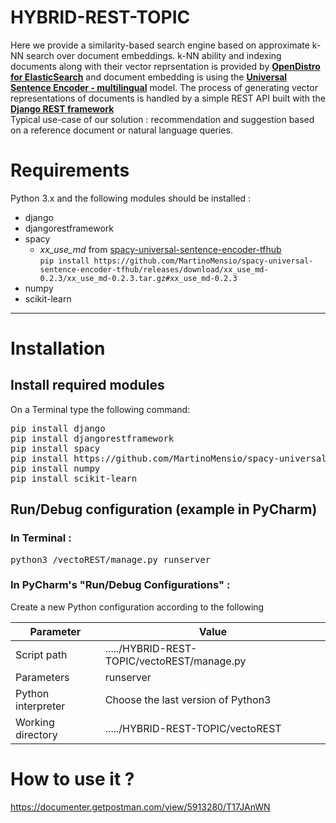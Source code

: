 # HYBRID-REST-TOPIC
Here we provide a similarity-based search engine based on approximate k-NN search over document embeddings. k-NN ability and indexing documents along with their vector reprsentation is provided by [**OpenDistro for ElasticSearch**](https://opendistro.github.io/for-elasticsearch/) and document embedding is using the [**Universal Sentence Encoder - multilingual**](https://tfhub.dev/google/universal-sentence-encoder-multilingual/3) model. 
The process of generating vector representations of documents is handled by a simple REST API built with the [**Django REST framework**](https://www.django-rest-framework.org/)  
Typical use-case of our solution : recommendation and suggestion based on a reference document or natural language queries.


# Requirements
Python 3.x and the following modules should be installed :
- django
- djangorestframework
- spacy
  - *xx_use_md* from [spacy-universal-sentence-encoder-tfhub](https://spacy.io/universe/project/spacy-universal-sentence-encoder)  
`pip install https://github.com/MartinoMensio/spacy-universal-sentence-encoder-tfhub/releases/download/xx_use_md-0.2.3/xx_use_md-0.2.3.tar.gz#xx_use_md-0.2.3`
- numpy
- scikit-learn

---

# Installation

## Install required modules
On a Terminal type the following command:

<pre>
pip install django
pip install djangorestframework
pip install spacy
pip install https://github.com/MartinoMensio/spacy-universal-sentence-encoder-tfhub/releases/download/xx_use_md-0.2.3/xx_use_md-0.2.3.tar.gz#xx_use_md-0.2.3
pip install numpy
pip install scikit-learn
</pre>

## Run/Debug configuration (example in PyCharm)

### In Terminal : 
<pre>
python3 /vectoREST/manage.py runserver
</pre>

### In PyCharm's "Run/Debug Configurations" :

Create a new Python configuration according to the following

| Parameter          |      Value                                     |
|--------------------|------------------------------------------------|
| Script path        | ...../HYBRID-REST-TOPIC/vectoREST/manage.py    |
| Parameters         | runserver                                      |
| Python interpreter | Choose the last version of Python3             |
| Working directory  | ...../HYBRID-REST-TOPIC/vectoREST              |


# How to use it ?
https://documenter.getpostman.com/view/5913280/T17JAnWN
